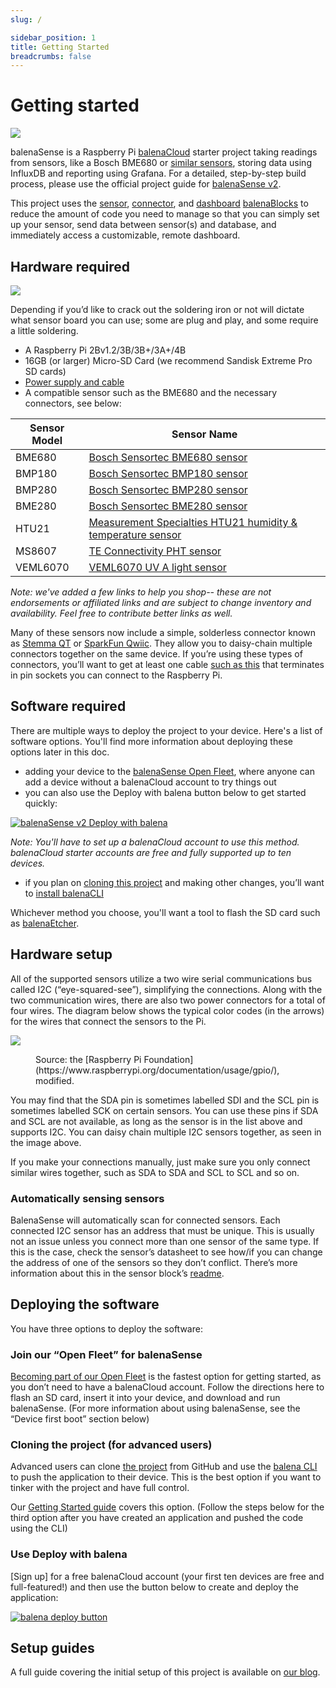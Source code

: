 ```yaml
---
slug: /

sidebar_position: 1
title: Getting Started
breadcrumbs: false
---
```


# Getting started

![](https://assets.balena.io/blog-common/2021/07/sensev2.png)

balenaSense is a Raspberry Pi [balenaCloud](https://www.balena.io/cloud/) starter project taking readings from sensors, like a Bosch BME680 or [similar sensors](01-getting-started.md), storing data using InfluxDB and reporting using Grafana. For a detailed, step-by-step build process, please use the official project guide for [balenaSense v2](https://www.balena.io/blog/balenasense-v2-updated-temperature-pressure-and-humidity-monitoring-for-raspberry-pi/).

This project uses the [sensor](https://github.com/balena-labs-projects/sensor), [connector](https://github.com/balena-labs-projects/connector), and [dashboard](https://github.com/balena-labs-projects/dashboard) [balenaBlocks](https://github.com/balena-labs-projects) to reduce the amount of code you need to manage so that you can simply set up your sensor, send data between sensor(s) and database, and immediately access a customizable, remote dashboard.

## Hardware required

![](https://assets.balena.io/blog-common/2021/07/sensev2-daisy.png)

Depending if you’d like to crack out the soldering iron or not will dictate what sensor board you can use; some are plug and play, and some require a little soldering.

- A Raspberry Pi 2Bv1.2/3B/3B+/3A+/4B
- 16GB (or larger) Micro-SD Card (we recommend Sandisk Extreme Pro SD cards)
- [Power supply and cable](https://www.raspberrypi.org/products/raspberry-pi-universal-power-supply/)
- A compatible sensor such as the BME680 and the necessary connectors, see below:

<span id="sensors"></span>

| Sensor Model | Sensor Name                                                                                                                                                                                                                                                                                                                                                                                                                                                   |
| ------------ | ------------------------------------------------------------------------------------------------------------------------------------------------------------------------------------------------------------------------------------------------------------------------------------------------------------------------------------------------------------------------------------------------------------------------------------------------------------- |
| BME680       | [Bosch Sensortec BME680 sensor](https://www.adafruit.com/product/3660?gclid=CjwKCAjwlrqHBhByEiwAnLmYUA35oSWz41-kN-awvh6RrLW3ar6pT9PYRx2Wjv96wjjn2X8--7JkTxoCk2IQAvD_BwE)                                                                                                                                                                                                                                                                                      |
| BMP180       | [Bosch Sensortec BMP180 sensor](https://www.mouser.com/ProductDetail/Pimoroni/PIM472?qs=P1JMDcb91o7p2TYl00AP7g%3D%3D&mgh=1&gclid=CjwKCAjwlrqHBhByEiwAnLmYUG86Kxt_Xit3Dre0bpv2mnYQayWGvNl3HJkVMq3sZo2dHueu8nEMxBoCdEUQAvD_BwE)                                                                                                                                                                                                                                 |
| BMP280       | [Bosch Sensortec BMP280 sensor](https://www.digikey.com/en/products/detail/bosch-sensortec/BME688/13681287?utm_adgroup=Specialized%20Sensors&utm_source=google&utm_medium=cpc&utm_campaign=Shopping_Product_Sensors%2C%20Transducers_NEW&utm_term=&utm_content=Specialized%20Sensors&gclid=CjwKCAjwlrqHBhByEiwAnLmYUJaQDb25oZIKHhtfkN95OBf53m7ppNf2eAb5a_lGi7vB33WQ-wgRshoCR9EQAvD_BwE)                                                                       |
| BME280       | [Bosch Sensortec BME280 sensor](https://www.adafruit.com/product/2652?gclid=CjwKCAjwlrqHBhByEiwAnLmYUD6k6w_hG0mudMCtQOEKALl5MnoLp-Nt2a8LMnyEM9VUgj035BeXiBoCe8sQAvD_BwE)                                                                                                                                                                                                                                                                                      |
| HTU21        | [Measurement Specialties HTU21 humidity & temperature sensor](https://www.adafruit.com/product/1899)                                                                                                                                                                                                                                                                                                                                                          |
| MS8607       | [TE Connectivity PHT sensor](https://www.digikey.com/en/products/detail/te-connectivity-measurement-specialties/SM9236-BCE-S-600-002/14312077?utm_adgroup=Sensors%2C%20Transducers&utm_source=google&utm_medium=cpc&utm_campaign=Shopping_Supplier_TE%20Connectivity%20Measurement%20Specialties_0223_Co-op&utm_term=&utm_content=Sensors%2C%20Transducers&gclid=CjwKCAjwlrqHBhByEiwAnLmYUP0rf910QY6zcUkE3w1uyYPi9zdvyV_rb9o_oqFvrJj_4cjLEiBtCBoCG0cQAvD_BwE) |
| VEML6070     | [VEML6070 UV A light sensor](https://www.adafruit.com/product/2899?gclid=CjwKCAjwlrqHBhByEiwAnLmYUFVZUKf4Eh8GjeWTwESBKyvTL73sozbpxi-WuepjSBsUJi0dyBMByBoCcRsQAvD_BwE)                                                                                                                                                                                                                                                                                         |

_Note: we've added a few links to help you shop-- these are not endorsements or affiliated links and are subject to change inventory and availability. Feel free to contribute better links as well._

Many of these sensors now include a simple, solderless connector known as [Stemma QT](https://www.adafruit.com/index.php?main_page=category&cPath=1005) or [SparkFun Qwiic](https://www.sparkfun.com/qwiic). They allow you to daisy-chain multiple connectors together on the same device. If you’re using these types of connectors, you’ll want to get at least one cable [such as this](https://www.adafruit.com/product/4397) that terminates in pin sockets you can connect to the Raspberry Pi.

## Software required

There are multiple ways to deploy the project to your device. Here's a list of software options. You'll find more information about deploying these options later in this doc.

- adding your device to the [balenaSense Open Fleet](https://hub.balena.io/balenalabs/balenasense), where anyone can add a device without a balenaCloud account to try things out
- you can also use the Deploy with balena button below to get started quickly:

[![balenaSense v2 Deploy with balena](https://balena.io/deploy.svg)](https://dashboard.balena-cloud.com/deploy?repoUrl=https://github.com/balena-labs-projects/balena-sense)

_Note: You'll have to set up a balenaCloud account to use this method. balenaCloud starter accounts are free and fully supported up to ten devices._

- if you plan on [cloning this project](https://github.com/balena-labs-projects/balena-sense) and making other changes, you’ll want to [install balenaCLI](https://github.com/balena-io/balena-cli)

Whichever method you choose, you'll want a tool to flash the SD card such as [balenaEtcher](https://www.balena.io/etcher/).

## Hardware setup

All of the supported sensors utilize a two wire serial communications bus called I2C (“eye-squared-see”), simplifying the connections. Along with the two communication wires, there are also two power connectors for a total of four wires. The diagram below shows the typical color codes (in the arrows) for the wires that connect the sensors to the Pi.

![](https://assets.balena.io/blog-common/2021/07/sensev2-pinout.png)

<figure>Source: the [Raspberry Pi Foundation](https://www.raspberrypi.org/documentation/usage/gpio/), modified. </figure>

You may find that the SDA pin is sometimes labelled SDI and the SCL pin is sometimes labelled SCK on certain sensors. You can use these pins if SDA and SCL are not available, as long as the sensor is in the list above and supports I2C. You can daisy chain multiple I2C sensors together, as seen in the image above.

If you make your connections manually, just make sure you only connect similar wires together, such as SDA to SDA and SCL to SCL and so on.

### Automatically sensing sensors

BalenaSense will automatically scan for connected sensors. Each connected I2C sensor has an address that must be unique. This is usually not an issue unless you connect more than one sensor of the same type. If this is the case, check the sensor’s datasheet to see how/if you can change the address of one of the sensors so they don’t conflict. There’s more information about this in the sensor block’s [readme](https://github.com/balena-labs-projects/sensor).

## Deploying the software

You have three options to deploy the software:

### Join our “Open Fleet” for balenaSense

[Becoming part of our Open Fleet](https://hub.balena.io/balenalabs/balenasense) is the fastest option for getting started, as you don’t need to have a balenaCloud account. Follow the directions here to flash an SD card, insert it into your device, and download and run balenaSense. (For more information about using balenaSense, see the “Device first boot” section below)

### Cloning the project (for advanced users)

Advanced users can clone [the project](https://github.com/balena-labs-projects/balena-sense) from GitHub and use the [balena CLI](https://github.com/balena-io/balena-cli) to push the application to their device. This is the best option if you want to tinker with the project and have full control.

Our [Getting Started guide](https://www.balena.io/docs/learn/getting-started/raspberrypi3/python/) covers this option. (Follow the steps below for the third option after you have created an application and pushed the code using the CLI)

### Use Deploy with balena

[Sign up] for a free balenaCloud account (your first ten devices are free and full-featured!) and then use the button below to create and deploy the application:

[![balena deploy button](https://www.balena.io/deploy.svg)](https://dashboard.balena-cloud.com/deploy?repoUrl=https://github.com/balena-labs-projects/balena-sense)

## Setup guides

A full guide covering the initial setup of this project is available on [our blog](https://www.balena.io/blog/balenasense-v2-updated-temperature-pressure-and-humidity-monitoring-for-raspberry-pi/).
